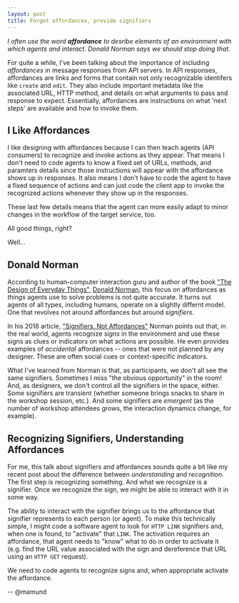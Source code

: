 ```yaml
---
layout: post
title: Forget affordances, provide signifiers
---
```


_I often use the word **affordance** to desribe elements of an environment with which agents and interact. Donald Norman says we should stop doing that._

For quite a while, I've been talking about the importance of including _affordances_ in message responses from API servers. In API responses, affordances are links and forms that contain not only recognizable identifers like `create` and `edit`. They also include important metadata like the associated URL, HTTP method, and details on what arguments to pass and response to expect. Essentially, affordances are instructions on what 'next steps' are available and how to invoke them.

## I Like Affordances
I like designing with affordances because I can then teach agents (API consumers) to recognize and invoke actions as they appear. That means I don't need to code agents to know a fixed set of URLs, methods, and paramters details since those instructions will appear with the affordance shows up in responses. It also means I don't have to code the agent to have a fixed sequence of actions and can just code the client app to invoke the recognized actions whenever they show up in the responses.

These last few details means that the agent can more easily adapt to minor changes in the workflow of the target service, too. 

All good things, right?

Well...

## Donald Norman
According to human-computer interaction guru and author of the book ["The Design of Everyday Things"](https://en.wikipedia.org/wiki/The_Design_of_Everyday_Things), [Donald Norman](https://twitter.com/jnd1er), this focus on affordances as _things_ agents use to solve problems is not quite accurate. It turns out agents of all types, including humans, operate on a slightly differnt model. One that revolves not around affordances but around _signifiers_.

In his 2018 article, ["Signifiers, Not Affordances"](https://jnd.org/signifiers_not_affordances/) Norman points out that, in the real world, agents recognize _signs_ in the environment and use these signs as clues or indicators on what actions are possible. He even provides examples of _accidental_ affordances -- ones that were not planned by any designer. These are often social cues or context-specific indicators. 

What I've learned from Norman is that, as participants, we don't all see the same signifiers. Sometimes I miss "the obvious opportunity" in the room!  And, as designers, we don't control all the signifiers in the space, either. Some signifiers are transient (whether someone brings snacks to share in the workshop session, etc.). And some signifiers are _emergent_ (as the number of workshop attendees grows, the interaction dynamics change, for example).

## Recognizing Signifiers, Understanding Affordances
For me, this talk about signifiers and affordances sounds quite a bit like my recent post about the difference between _understanding_ and _recognition_. The first step is recognizing something. And what we recognize is a signifier. Once we recognize the sign, we might be able to interact with it in some way.

The ability to interact with the signifier brings us to the affordance that signifier represents to each person (or agent). To make this technically simple, I might code a software agent to look for `HTTP LINK` signifiers and, when one is found, to "activate" that `LINK`. The activation requires an affordance, that agent needs to "know" what to do in order to activate it (e.g. find the URL value associated with the sign and dereference that URL using an `HTTP GET` request).  

We need to code agents to recognize signs and, when appropriate activate the affordance.

-- @mamund

